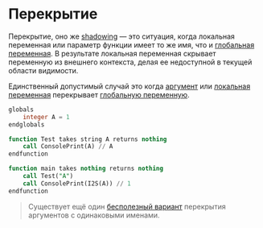 # Перекрытие

Перекрытие, оно же [shadowing](https://w.wiki/9jvQ) — это ситуация, когда локальная переменная или параметр функции
имеет то же имя, что и
[глобальная переменная](globals.md). В
результате локальная переменная скрывает переменную из внешнего контекста, делая ее недоступной в
текущей области видимости.

Единственный допустимый случай это когда [аргумент](arguments.md) или [локальная переменная](local.md)
перекрывает [глобальную переменную](globals.md).

```SQL
globals
    integer A = 1
endglobals

function Test takes string A returns nothing
    call ConsolePrint(A) // A
endfunction

function main takes nothing returns nothing
    call Test("A")
    call ConsolePrint(I2S(A)) // 1
endfunction
```

> Существует ещё один [бесполезный вариант](arguments.md#local) перекрытия аргументов с одинаковыми именами.
